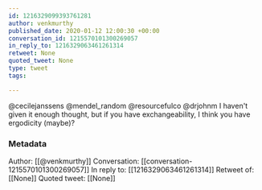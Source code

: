 ```yaml
---
id: 1216329099393761281
author: venkmurthy
published_date: 2020-01-12 12:00:30 +00:00
conversation_id: 1215570101300269057
in_reply_to: 1216329063461261314
retweet: None
quoted_tweet: None
type: tweet
tags:

---
```


@cecilejanssens @mendel_random @resourcefulco @drjohnm I haven't given it enough thought, but if you have exchangeability, I think you have ergodicity (maybe)?

### Metadata

Author: [[@venkmurthy]]
Conversation: [[conversation-1215570101300269057]]
In reply to: [[1216329063461261314]]
Retweet of: [[None]]
Quoted tweet: [[None]]
